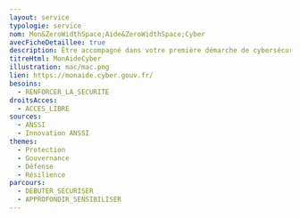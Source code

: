 ```yaml
---
layout: service
typologie: service
nom: Mon&ZeroWidthSpace;Aide&ZeroWidthSpace;Cyber
avecFicheDetaillee: true
description: Être accompagné dans votre première démarche de cybersécurité grâce à notre communauté d’Aidants présente sur tout le territoire.
titreHtml: MonAideCyber
illustration: mac/mac.png
lien: https://monaide.cyber.gouv.fr/
besoins:
  - RENFORCER_LA_SECURITE
droitsAcces:
  - ACCES_LIBRE
sources:
  - ANSSI
  - Innovation ANSSI
themes:
  - Protection
  - Gouvernance
  - Défense
  - Résilience
parcours:
  - DEBUTER_SECURISER
  - APPROFONDIR_SENSIBILISER
---
```


